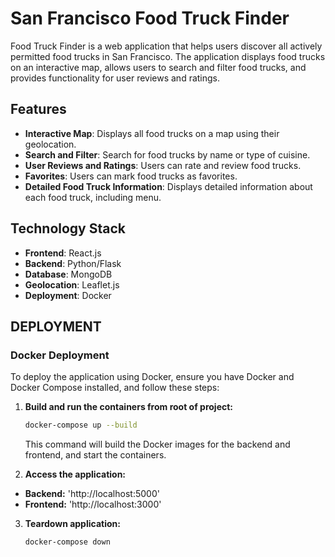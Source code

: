 # San Francisco Food Truck Finder

Food Truck Finder is a web application that helps users discover all actively permitted food trucks in San Francisco. The application displays food trucks on an interactive map, allows users to search and filter food trucks, and provides functionality for user reviews and ratings.

## Features

- **Interactive Map**: Displays all food trucks on a map using their geolocation.
- **Search and Filter**: Search for food trucks by name or type of cuisine.
- **User Reviews and Ratings**: Users can rate and review food trucks.
- **Favorites**: Users can mark food trucks as favorites.
- **Detailed Food Truck Information**: Displays detailed information about each food truck, including menu.


## Technology Stack

- **Frontend**: React.js
- **Backend**: Python/Flask
- **Database**: MongoDB
- **Geolocation**: Leaflet.js
- **Deployment**: Docker

## DEPLOYMENT 

### Docker Deployment

To deploy the application using Docker, ensure you have Docker and Docker Compose installed, and follow these steps:

1. **Build and run the containers from root of project:**

   ```bash
   docker-compose up --build
   ```
   This command will build the Docker images for the backend and frontend, and start the containers.

2. **Access the application:**

- **Backend:** 'http://localhost:5000'
- **Frontend:** 'http://localhost:3000'

3. **Teardown application:**

    ```bash
   docker-compose down
   ```
